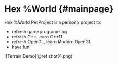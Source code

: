 Hex %World                         {#mainpage}
=========

Hex %World Pet Project is a personal project to:

- refresh game programming
- refresh C++, learn C++11
- refresh OpenGL, learn Modern OpenGL
- have fun

![Terrain Demo](@ref shot01.png)
